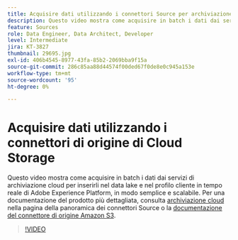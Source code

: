 ```yaml
---
title: Acquisire dati utilizzando i connettori Source per archiviazione cloud
description: Questo video mostra come acquisire in batch i dati dai servizi di archiviazione cloud per inserirli nel data lake e nel profilo cliente in tempo reale di Adobe Experience Platform, in modo semplice e scalabile.
feature: Sources
role: Data Engineer, Data Architect, Developer
level: Intermediate
jira: KT-3827
thumbnail: 29695.jpg
exl-id: 406b4545-8977-43fa-85b2-2069bba9f15a
source-git-commit: 286c85aa88d44574f00ded67f0de8e0c945a153e
workflow-type: tm+mt
source-wordcount: '95'
ht-degree: 0%

---
```


# Acquisire dati utilizzando i connettori di origine di Cloud Storage

Questo video mostra come acquisire in batch i dati dai servizi di archiviazione cloud per inserirli nel data lake e nel profilo cliente in tempo reale di Adobe Experience Platform, in modo semplice e scalabile. Per una documentazione del prodotto più dettagliata, consulta [archiviazione cloud](https://experienceleague.adobe.com/docs/experience-platform/sources/home.html?lang=it#cloud-storage) nella pagina della panoramica dei connettori Source o la [documentazione del connettore di origine Amazon S3](https://experienceleague.adobe.com/docs/experience-platform/sources/ui-tutorials/create/cloud-storage/s3.html?lang=it).

>[!VIDEO](https://video.tv.adobe.com/v/35477?learn=on&enablevpops&captions=ita)
